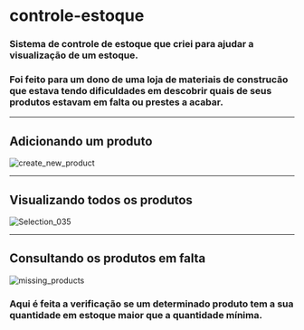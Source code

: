# controle-estoque

### Sistema de controle de estoque que criei para ajudar a visualização de um estoque.
### Foi feito para um dono de uma loja de materiais de construcão que estava tendo dificuldades em descobrir quais de seus produtos estavam em falta ou prestes a acabar.

---
## Adicionando um produto

![create_new_product](https://user-images.githubusercontent.com/40372649/64054987-351e7c00-cb60-11e9-96a7-012d10247dc6.png)

---

## Visualizando todos os produtos

![Selection_035](https://user-images.githubusercontent.com/40372649/64055171-487e1700-cb61-11e9-897a-f28e2002a9f0.png)


---

## Consultando os produtos em falta

![missing_products](https://user-images.githubusercontent.com/40372649/64055025-69923800-cb60-11e9-91a6-dd3ac8c5431e.png)

### Aqui é feita a verificação se um determinado produto tem a sua quantidade em estoque maior que a quantidade mínima.